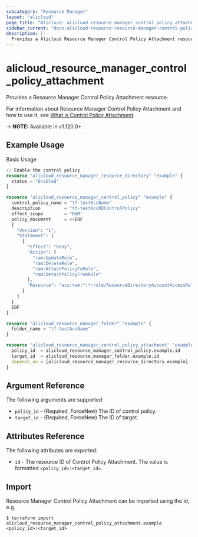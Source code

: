 ```yaml
---
subcategory: "Resource Manager"
layout: "alicloud"
page_title: "Alicloud: alicloud_resource_manager_control_policy_attachment"
sidebar_current: "docs-alicloud-resource-resource-manager-control-policy-attachment"
description: |-
  Provides a Alicloud Resource Manager Control Policy Attachment resource.
---
```


# alicloud\_resource\_manager\_control\_policy\_attachment

Provides a Resource Manager Control Policy Attachment resource.

For information about Resource Manager Control Policy Attachment and how to use it, see [What is Control Policy Attachment](https://help.aliyun.com/document_detail/208330.html).

-> **NOTE:** Available in v1.120.0+.

## Example Usage

Basic Usage

```terraform
// Enable the control policy
resource "alicloud_resource_manager_resource_directory" "example" {
  status = "Enabled"
}

resource "alicloud_resource_manager_control_policy" "example" {
  control_policy_name = "tf-testAccName"
  description         = "tf-testAccRDControlPolicy"
  effect_scope        = "RAM"
  policy_document     = <<EOF
  {
    "Version": "1",
    "Statement": [
      {
        "Effect": "Deny",
        "Action": [
          "ram:UpdateRole",
          "ram:DeleteRole",
          "ram:AttachPolicyToRole",
          "ram:DetachPolicyFromRole"
        ],
        "Resource": "acs:ram:*:*:role/ResourceDirectoryAccountAccessRole"
      }
    ]
  }
  EOF
}

resource "alicloud_resource_manager_folder" "example" {
  folder_name = "tf-testAccName"
}

resource "alicloud_resource_manager_control_policy_attachment" "example" {
  policy_id  = alicloud_resource_manager_control_policy.example.id
  target_id  = alicloud_resource_manager_folder.example.id
  depends_on = [alicloud_resource_manager_resource_directory.example]
}

```

## Argument Reference

The following arguments are supported:

* `policy_id` - (Required, ForceNew) The ID of control policy.
* `target_id` - (Required, ForceNew) The ID of target.

## Attributes Reference

The following attributes are exported:

* `id` - The resource ID of Control Policy Attachment. The value is formatted `<policy_id>:<target_id>`.

## Import

Resource Manager Control Policy Attachment can be imported using the id, e.g.

```shell
$ terraform import alicloud_resource_manager_control_policy_attachment.example <policy_id>:<target_id>
```
